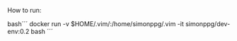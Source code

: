 How to run:

bash´´´
docker run -v $HOME/.vim/:/home/simonppg/.vim -it simonppg/dev-env:0.2 bash
´´´

